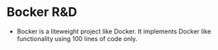 # Bocker R&D

- Bocker is a liteweight project like Docker. It implements Docker like functionality using 100 lines of code only.
